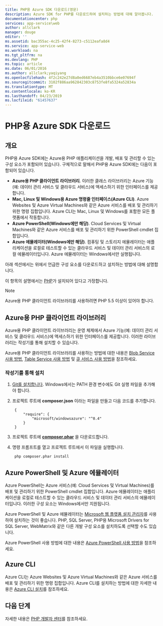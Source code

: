 ```yaml
---
title: PHP용 Azure SDK 다운로드(영문)
description: Azure SDK for PHP를 다운로드하여 설치하는 방법에 대해 알아봅니다.
documentationcenter: php
services: app-service\web
author: allclark
manager: douge
editor: ''
ms.assetid: bac355ac-4c25-42f4-8273-c5112eafa8d4
ms.service: app-service-web
ms.workload: na
ms.tgt_pltfrm: na
ms.devlang: PHP
ms.topic: article
ms.date: 06/01/2016
ms.author: allclark;yaqiyang
ms.openlocfilehash: 4f2c242e27d8a0ed6687eb4a3510bbce6e07694f
ms.sourcegitcommit: 3102f886aa962842303c8753fe8fa5324a52834a
ms.translationtype: MT
ms.contentlocale: ko-KR
ms.lasthandoff: 04/23/2019
ms.locfileid: "61457637"
---
```

# <a name="download-the-azure-sdk-for-php"></a>PHP용 Azure SDK 다운로드

## <a name="overview"></a>개요

PHP용 Azure SDK에는 Azure용 PHP 애플리케이션을 개발, 배포 및 관리할 수 있는 구성 요소가 포함되어 있습니다. 구체적으로 말해서 PHP용 Azure SDK에는 다음이 포함되어 있습니다.

* **Azure용 PHP 클라이언트 라이브러리**. 이러한 클래스 라이브러리는 Azure 기능(예: 데이터 관리 서비스 및 클라우드 서비스)에 액세스하기 위한 인터페이스를 제공합니다.
* **Mac, Linux 및 Windows용 Azure 명령줄 인터페이스(Azure CLI)**. Azure Websites 및 Azure Virtual Machines와 같은 Azure 서비스를 배포 및 관리하기 위한 명령 집합입니다. Azure CLI는 Mac, Linux 및 Windows를 포함한 모든 플랫폼에서 작동합니다.
* **Azure PowerShell(Windows에만 해당)**. Cloud Services 및 Virtual Machines와 같은 Azure 서비스를 배포 및 관리하기 위한 PowerShell cmdlet 집합입니다.
* **Azure 에뮬레이터(Windows에만 해당)**. 컴퓨팅 및 스토리지 에뮬레이터는 애플리케이션을 로컬로 테스트할 수 있는 클라우드 서비스 및 데이터 관리 서비스의 로컬 에뮬레이터입니다. Azure 에뮬레이터는 Windows에서만 실행됩니다.

아래 섹션에서는 위에서 언급한 구성 요소를 다운로드하고 설치하는 방법에 대해 설명합니다.

이 항목의 설명에서는 [PHP][install-php]가 설치되어 있다고 가정합니다.

> [!NOTE]
> Azure용 PHP 클라이언트 라이브러리를 사용하려면 PHP 5.5 이상이 있어야 합니다.
>
>

## <a name="php-client-libraries-for-azure"></a>Azure용 PHP 클라이언트 라이브러리

Azure용 PHP 클라이언트 라이브러리는 운영 체제에서 Azure 기능(예: 데이터 관리 서비스 및 클라우드 서비스)에 액세스하기 위한 인터페이스를 제공합니다. 이러한 라이브러리는 작성기를 통해 설치할 수 있습니다.

Azure용 PHP 클라이언트 라이브러리를 사용하는 방법에 대한 내용은 [Blob Service 사용 방법][blob-service], [Table Service 사용 방법][table-service] 및 [큐 서비스 사용 방법][queue-service]을 참조하세요.

### <a name="install-via-composer"></a>작성기를 통해 설치

1. [Git를 설치합니다][install-git]. Windows에서는 PATH 환경 변수에도 Git 실행 파일을 추가해야 합니다.

2. 프로젝트 루트에 **composer.json** 이라는 파일을 만들고 다음 코드를 추가합니다.

        {
            "require": {
                "microsoft/windowsazure": "^0.4"
            }
        }

3. 프로젝트 루트에 **[composer.phar][composer-phar]** 을 다운로드합니다.

4. 명령 프롬프트를 열고 프로젝트 루트에서 이 파일을 실행합니다.

        php composer.phar install

## <a name="azure-powershell-and-azure-emulators"></a>Azure PowerShell 및 Azure 에뮬레이터

Azure PowerShell는 Azure 서비스(예: Cloud Services 및 Virtual Machines)를 배포 및 관리하기 위한 PowerShell cmdlet 집합입니다. Azure 에뮬레이터는 애플리케이션을 로컬로 테스트할 수 있는 클라우드 서비스 및 데이터 관리 서비스의 에뮬레이터입니다. 이러한 구성 요소는 Windows에서만 지원됩니다.

Azure PowerShell 및 Azure 에뮬레이터는 [Microsoft 웹 플랫폼 설치 관리자][download-wpi]를 사용하여 설치하는 것이 좋습니다. PHP, SQL Server, PHP용 Microsoft Drivers for SQL Server, WebMatrix와 같은 다른 개발 구성 요소를 설치하도록 선택할 수도 있습니다.

Azure PowerShell 사용 방법에 대한 내용은 [Azure PowerShell 사용 방법][powershell-tools]을 참조하세요.

## <a name="azure-cli"></a>Azure CLI

Azure CLI는 Azure Websites 및 Azure Virtual Machines와 같은 Azure 서비스를 배포 및 관리하기 위한 명령 집합입니다. Azure CLI를 설치하는 방법에 대한 자세한 내용은 [Azure CLI 설치](cli-install-nodejs.md)를 참조하세요.

## <a name="next-steps"></a>다음 단계

자세한 내용은 [PHP 개발자 센터](https://azure.microsoft.com/develop/php/)를 참조하세요.

[install-php]: http://www.php.net/manual/en/install.php
[composer-github]: https://github.com/composer/composer
[composer-phar]: https://getcomposer.org/composer.phar
[nodejs-org]: https://nodejs.org/
[install-node-linux]: https://github.com/joyent/node/wiki/Installing-Node.js-via-package-manager
[download-wpi]: https://go.microsoft.com/fwlink/?LinkId=253447
[mac-installer]: https://go.microsoft.com/fwlink/?LinkId=252249
[blob-service]: https://go.microsoft.com/fwlink/?LinkId=252714
[table-service]: https://go.microsoft.com/fwlink/?LinkId=252715
[queue-service]: https://go.microsoft.com/fwlink/?LinkId=252716
[azure cli]: https://go.microsoft.com/fwlink/?LinkId=252717
[powershell-tools]: https://go.microsoft.com/fwlink/?LinkId=252718
[php-sdk-github]: https://go.microsoft.com/fwlink/?LinkId=252719
[install-git]: https://git-scm.com/book/en/Getting-Started-Installing-Git
